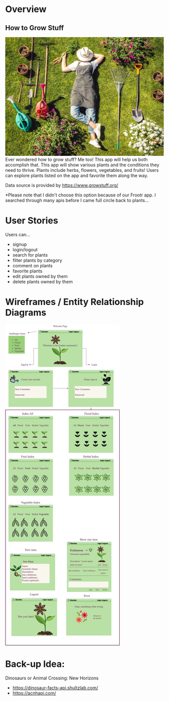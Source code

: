 # Overview

## How to Grow Stuff

![gardner posed with garden tools](images/gardener-sleeping-on-lawn.jpeg)
Ever wondered how to grow stuff? Me too! This app will help us both accomplish that. This app will show various plants and the conditions they need to thrive. Plants include herbs, flowers, vegetables, and fruits! Users can explore plants listed on the app and favorite them along the way.

Data source is provided by https://www.growstuff.org/

*Please note that I didn't choose this option because of our Frootr app. I searched through many apis before I came full circle back to plants...

# User Stories

Users can...
* signup
* login/logout
* search for plants
* filter plants by category
* comment on plants
* favorite plants
* edit plants owned by them
* delete plants owned by them

# Wireframes / Entity Relationship Diagrams

![the different screens one can click through to use the app](images/intro-wireframe.png)

# Back-up Idea: 

Dinosaurs or Animal Crossing: New Horizons

* https://dinosaur-facts-api.shultzlab.com/
* https://acnhapi.com/
